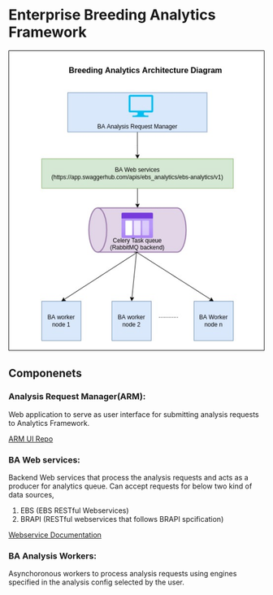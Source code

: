 # Enterprise Breeding Analytics Framework

![EBS BA Architecture](diagrams/breedinganalytics.jpg)


## Componenets 


### Analysis Request Manager(ARM):

Web application to serve as user interface for submitting analysis requests to Analytics Framework.

[ARM UI Repo](https://bitbucket.org/ebsproject/arm-ui/)


### BA Web services:

Backend Web services that process the analysis requests and acts as a producer for analytics queue.
Can accept requests for below two kind of data sources,

1. EBS (EBS RESTful Webservices)
2. BRAPI (RESTful webservices that follows BRAPI spcification)

[Webservice Documentation](https://app.swaggerhub.com/apis/ebs_analytics/ebs-analytics/v1)

### BA Analysis Workers:

Asynchoronous workers to process analysis requests using engines specified in the analysis config selected
by the user.



